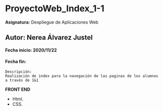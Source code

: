 # ProyectoWeb_Index_1-1
**Asignatura:** Despliegue de Aplicaciones Web

## Autor: Nerea Álvarez Justel

#### Fecha inicio: 2020/11/22
#### Fecha fin: 

```
Descripción: 
Realización de index para la navegación de las paginas de los alumnos a través de 1&1
```

**FRONT END**
- Html.
- CSS.
